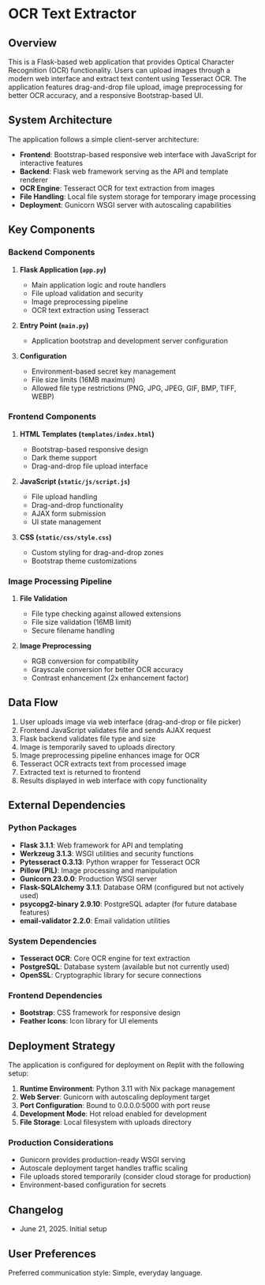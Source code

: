 # OCR Text Extractor

## Overview

This is a Flask-based web application that provides Optical Character Recognition (OCR) functionality. Users can upload images through a modern web interface and extract text content using Tesseract OCR. The application features drag-and-drop file upload, image preprocessing for better OCR accuracy, and a responsive Bootstrap-based UI.

## System Architecture

The application follows a simple client-server architecture:

- **Frontend**: Bootstrap-based responsive web interface with JavaScript for interactive features
- **Backend**: Flask web framework serving as the API and template renderer
- **OCR Engine**: Tesseract OCR for text extraction from images
- **File Handling**: Local file system storage for temporary image processing
- **Deployment**: Gunicorn WSGI server with autoscaling capabilities

## Key Components

### Backend Components

1. **Flask Application (`app.py`)**
   - Main application logic and route handlers
   - File upload validation and security
   - Image preprocessing pipeline
   - OCR text extraction using Tesseract

2. **Entry Point (`main.py`)**
   - Application bootstrap and development server configuration

3. **Configuration**
   - Environment-based secret key management
   - File size limits (16MB maximum)
   - Allowed file type restrictions (PNG, JPG, JPEG, GIF, BMP, TIFF, WEBP)

### Frontend Components

1. **HTML Templates (`templates/index.html`)**
   - Bootstrap-based responsive design
   - Dark theme support
   - Drag-and-drop file upload interface

2. **JavaScript (`static/js/script.js`)**
   - File upload handling
   - Drag-and-drop functionality
   - AJAX form submission
   - UI state management

3. **CSS (`static/css/style.css`)**
   - Custom styling for drag-and-drop zones
   - Bootstrap theme customizations

### Image Processing Pipeline

1. **File Validation**
   - File type checking against allowed extensions
   - File size validation (16MB limit)
   - Secure filename handling

2. **Image Preprocessing**
   - RGB conversion for compatibility
   - Grayscale conversion for better OCR accuracy
   - Contrast enhancement (2x enhancement factor)

## Data Flow

1. User uploads image via web interface (drag-and-drop or file picker)
2. Frontend JavaScript validates file and sends AJAX request
3. Flask backend validates file type and size
4. Image is temporarily saved to uploads directory
5. Image preprocessing pipeline enhances image for OCR
6. Tesseract OCR extracts text from processed image
7. Extracted text is returned to frontend
8. Results displayed in web interface with copy functionality

## External Dependencies

### Python Packages
- **Flask 3.1.1**: Web framework for API and templating
- **Werkzeug 3.1.3**: WSGI utilities and security functions
- **Pytesseract 0.3.13**: Python wrapper for Tesseract OCR
- **Pillow (PIL)**: Image processing and manipulation
- **Gunicorn 23.0.0**: Production WSGI server
- **Flask-SQLAlchemy 3.1.1**: Database ORM (configured but not actively used)
- **psycopg2-binary 2.9.10**: PostgreSQL adapter (for future database features)
- **email-validator 2.2.0**: Email validation utilities

### System Dependencies
- **Tesseract OCR**: Core OCR engine for text extraction
- **PostgreSQL**: Database system (available but not currently used)
- **OpenSSL**: Cryptographic library for secure connections

### Frontend Dependencies
- **Bootstrap**: CSS framework for responsive design
- **Feather Icons**: Icon library for UI elements

## Deployment Strategy

The application is configured for deployment on Replit with the following setup:

1. **Runtime Environment**: Python 3.11 with Nix package management
2. **Web Server**: Gunicorn with autoscaling deployment target
3. **Port Configuration**: Bound to 0.0.0.0:5000 with port reuse
4. **Development Mode**: Hot reload enabled for development
5. **File Storage**: Local filesystem with uploads directory

### Production Considerations
- Gunicorn provides production-ready WSGI serving
- Autoscale deployment target handles traffic scaling
- File uploads stored temporarily (consider cloud storage for production)
- Environment-based configuration for secrets

## Changelog

- June 21, 2025. Initial setup

## User Preferences

Preferred communication style: Simple, everyday language.